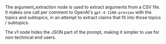 The argument_extraction node is used to extract arguments from a CSV file. It makes one call per comment to OpenAI's `gpt-4-1106-preview` with the topics and subtopics, in an attempt to extract claims that fit into those topics / subtopics.

The v1 node hides the JSON part of the prompt, making it simpler to use for non-technical end users.
